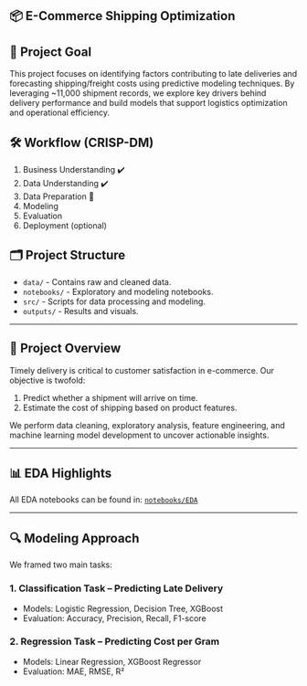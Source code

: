 ## 📦 E-Commerce Shipping Optimization

## 🎯 Project Goal
This project focuses on identifying factors contributing to late deliveries and forecasting shipping/freight costs using predictive modeling techniques. By leveraging ~11,000 shipment records, we explore key drivers behind delivery performance and build models that support logistics optimization and operational efficiency.

## 🛠️ Workflow (CRISP-DM)
1. Business Understanding ✔️
2. Data Understanding ✔️
3. Data Preparation 🔄
4. Modeling
5. Evaluation
6. Deployment (optional)

## 🗂️ Project Structure
- `data/` - Contains raw and cleaned data.
- `notebooks/` - Exploratory and modeling notebooks.
- `src/` - Scripts for data processing and modeling.
- `outputs/` - Results and visuals.

---

## 📌 Project Overview

Timely delivery is critical to customer satisfaction in e-commerce. Our objective is twofold:
1. Predict whether a shipment will arrive on time.
2. Estimate the cost of shipping based on product features.

We perform data cleaning, exploratory analysis, feature engineering, and machine learning model development to uncover actionable insights.

---

## 📊 EDA Highlights



All EDA notebooks can be found in: [`notebooks/EDA`](notebooks/EDA)

---

## 🔍 Modeling Approach

We framed two main tasks:

### 1. **Classification Task** – Predicting Late Delivery
- Models: Logistic Regression, Decision Tree, XGBoost
- Evaluation: Accuracy, Precision, Recall, F1-score

### 2. **Regression Task** – Predicting Cost per Gram
- Models: Linear Regression, XGBoost Regressor
- Evaluation: MAE, RMSE, R²
